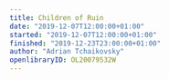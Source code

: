 ```yaml
---
title: Children of Ruin
date: "2019-12-07T12:00:00+01:00"
started: "2019-12-07T12:00:00+01:00"
finished: "2019-12-23T23:00:00+01:00"
author: "Adrian Tchaikovsky"
openlibraryID: OL20079532W
---
```

